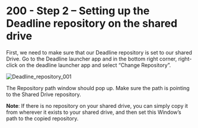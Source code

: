 # 200 - Step 2 – Setting up the Deadline repository on the shared drive

First, we need to make sure that our Deadline repository is set to our shared Drive. Go to the Deadline launcher app and in the bottom right corner, right-click on the deadline launcher app and select “Change Repository”.

![Deadline_repository_001](https://github.com/vanHeemstraSystems/deadline/assets/1499433/8aca8182-97ca-44fa-a75c-89a31915a8fe)

The Repository path window should pop up. Make sure the path is pointing to the Shared Drive repository.

**Note**: If there is no repository on your shared drive, you can simply copy it from wherever it exists to your shared drive, and then set this Window’s path to the copied repository.
